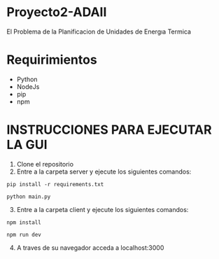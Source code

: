 # Proyecto2-ADAII
El Problema de la Planificacion de Unidades de Energıa Termica

# Requirimientos 
- Python
- NodeJs
- pip
- npm

# INSTRUCCIONES PARA EJECUTAR LA GUI
1. Clone el repositorio
2. Entre a la carpeta server y ejecute los siguientes comandos:
```
pip install -r requirements.txt   
```
```
python main.py
```
3. Entre a la carpeta client y ejecute los siguientes comandos:
```
npm install   
```
```
npm run dev 
```
4. A traves de su navegador acceda a localhost:3000
